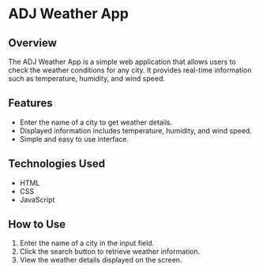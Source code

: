 # ADJ Weather App

## Overview
The ADJ Weather App is a simple web application that allows users to check the weather conditions for any city. It provides real-time information such as temperature, humidity, and wind speed.

## Features
- Enter the name of a city to get weather details.
- Displayed information includes temperature, humidity, and wind speed.
- Simple and easy to use interface.

## Technologies Used
- HTML
- CSS
- JavaScript

## How to Use
1. Enter the name of a city in the input field.
2. Click the search button to retrieve weather information.
3. View the weather details displayed on the screen.

